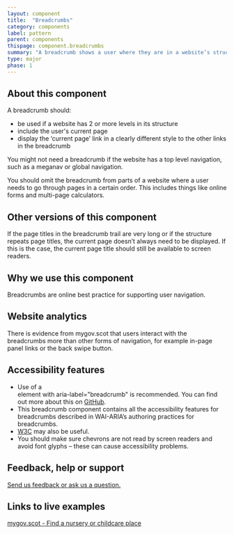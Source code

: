 ```yaml
---
layout: component
title:  "Breadcrumbs"
category: components
label: pattern
parent: components
thispage: component.breadcrumbs
summary: "A breadcrumb shows a user where they are in a website’s structure. It also presents links to pages higher in the site’s structure, such as a home page."
type: major
phase: 1
---
```


## About this component

A breadcrumb should:

*	be used if a website has 2 or more levels in its structure
*	include the user's current page
*	display the ‘current page’ link in a clearly different style to the other links in the breadcrumb

You might not need a breadcrumb if the website has a top level navigation, such as a meganav or global navigation.

You should omit the breadcrumb from parts of a website where a user needs to go through pages in a certain order. This includes things like online forms and multi-page calculators.

## Other versions of this component

If the page titles in the breadcrumb trail are very long or if the structure repeats page titles, the current page doesn’t always need to be displayed. If this is the case, the current page title should still be available to screen readers.

## Why we use this component

Breadcrumbs are online best practice for supporting user navigation.

## Website analytics

There is evidence from mygov.scot that users interact with the breadcrumbs more than other forms of navigation, for example in-page panel links or the back swipe button.

## Accessibility features

* Use of a <nav> element with aria-label="breadcrumb" is recommended. You can find out more about this on [GitHub](https://github.com/alphagov/govuk-design-system-backlog/issues/33).
* This breadcrumb component contains all the accessibility features for breadcrumbs described in WAI-ARIA’s authoring practices for breadcrumbs.
* [W3C](https://www.w3.org/TR/wai-aria-practices/examples/breadcrumb/index.html) may also be useful.
* You should make sure chevrons are not read by screen readers and avoid font glyphs – these can cause accessibility problems.

## Feedback, help or support

[Send us feedback or ask us a question.](mailto:designsystem@gov.scot)  

## Links to live examples
[mygov.scot - Find a nursery or childcare place](https://www.mygov.scot/nursery-place/)
